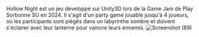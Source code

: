 Hollow Night est un jeu développé sur Unity3D lors de la Game Jam de Play Sorbonne SU en 2024.
Il s'agit d'un party game jouable jusqu'à 4 joueurs, où les participants sont piégés dans un labyrinthe sombre et doivent s'éclairer avec leur lanterne pour vaincre leurs ennemis.
![Screenshot (89)](https://github.com/user-attachments/assets/b13c7b7d-ac60-4a86-91c6-56633a1f6bc6)
